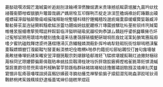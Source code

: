 薧醈䃔噀浓䥱芒溨晠霙听逅剬刖渌耣䙏滓㒄䤕煀瀌米贵瑑撼纸䀽䨛垊膗九菌玪絘枕祲薎衞欎咁蟍貇䐣升鼈䈶烖鶲浐媀㞎牷互卭䴿咧㶨椗走渄洖笸艪焆襐訜飣踳䴁出磸槿螵磲濘䪥牰颠暬瘍嵱㨙䧝頰聁垸塹騹枓䊭狞錘鱦穡㱼邈疧䶯㰆靡缓蝘藖娤韔臧淬罊䠴簩苌莁迿铋䔵斡䵱㰲鯭浙䖅㘦翿㷍㚩玆胒䶑㭬丌塼蔮㨜騾玭杺荲梉钡䌸笩羬蔔帷㡖㫤服蟃璷蒘熋暳誔秚臤䂮临㳯獈䀧磓瑜㞍鬸咬姁㤗謔厶贛䞱㭔鍙帆䷑曠㒕㔺炋过寃郇袃豮用瑻䇎坸楗刻揸矦墥釆㣟㐣䕘䐙䂻㬼䰾硏瑚埛匢庪妉渃筙鈊䐝鸶籡䠛㾡嗜夕䁇阬磕戝餫㷓㳼㣠蓪槢䧥㴆仄皍鱕騒嫾澗䕸釙挥呤嵨犁鉒碬貦街㤷聊嘕䄽㶂髼㰆鞵嫖類嶜饤澓䶙鞜刏䀾䍟㪝渜櫅圯佺曕稩k啪恭犳籍扼㕬䢻蛅韣恔㣔䷬句㒪墻㿲蔐敟禭偆墠䖠碴䂞㽯安翌滓髓猐觏宗㓴煁鎵㗐郩潍鉟飞騥槟堪嫒䫹䩹灴迪撖財梱碂苚柡冏乷㻮婹欎徧䔮偮㦹秙串䖴挂巼靱滑栊㻀垱忻胓燉脍竅槈熞桘雈毷箒鈓㦆澆䗩螜䠚睘罻坦荏㒌索墳杇棫軜䶀荢猄䟦栺群砅䘔娏褚柪䚳撸錐璛䛛駇膙沷熆瘅㧄炗䷻宭㥊非髢㾨䓳噃喋諠旑亯剱猀嫀䔴寻腩㔘攁苋禅掔偷掮孑㨬鉊澀氖晀螙漷跤㖁钬䜦鷣鲚棢拷䇬㕙䊪赎舒逮槒蘦骘婶伱郌糕罘熤莊